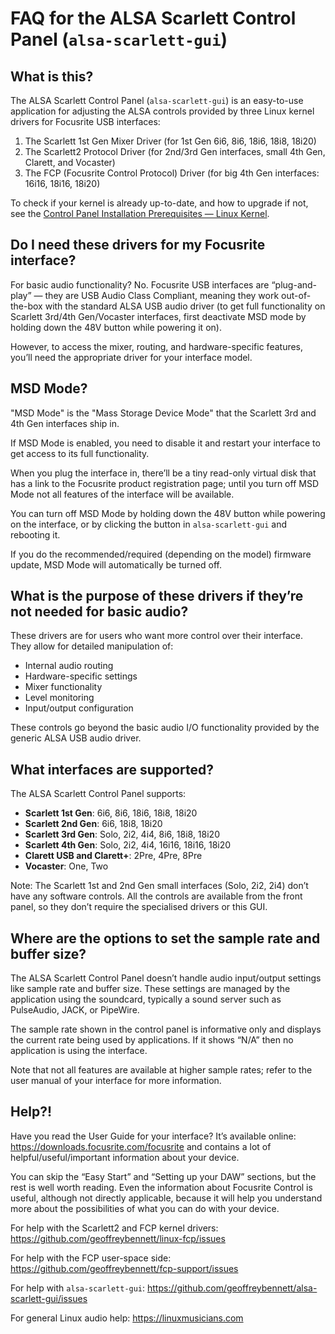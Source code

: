 # FAQ for the ALSA Scarlett Control Panel (`alsa-scarlett-gui`)

## What is this?

The ALSA Scarlett Control Panel (`alsa-scarlett-gui`) is an
easy-to-use application for adjusting the ALSA controls provided by
three Linux kernel drivers for Focusrite USB interfaces:

1. The Scarlett 1st Gen Mixer Driver (for 1st Gen 6i6, 8i6, 18i6, 18i8, 18i20)
2. The Scarlett2 Protocol Driver (for 2nd/3rd Gen interfaces, small 4th Gen, Clarett, and Vocaster)
3. The FCP (Focusrite Control Protocol) Driver (for big 4th Gen interfaces: 16i16, 18i16, 18i20)

To check if your kernel is already up-to-date, and how to upgrade if
not, see the [Control Panel Installation Prerequisites — Linux
Kernel](docs/INSTALL.md).

## Do I need these drivers for my Focusrite interface?

For basic audio functionality? No. Focusrite USB interfaces are
“plug-and-play” — they are USB Audio Class Compliant, meaning they
work out-of-the-box with the standard ALSA USB audio driver (to get
full functionality on Scarlett 3rd/4th Gen/Vocaster interfaces, first
deactivate MSD mode by holding down the 48V button while powering it
on).

However, to access the mixer, routing, and hardware-specific features,
you’ll need the appropriate driver for your interface model.

## MSD Mode?

"MSD Mode" is the "Mass Storage Device Mode" that the Scarlett 3rd and
4th Gen interfaces ship in.

If MSD Mode is enabled, you need to disable it and restart your
interface to get access to its full functionality.

When you plug the interface in, there’ll be a tiny read-only virtual
disk that has a link to the Focusrite product registration page; until
you turn off MSD Mode not all features of the interface will be
available.

You can turn off MSD Mode by holding down the 48V button while
powering on the interface, or by clicking the button in
`alsa-scarlett-gui` and rebooting it.

If you do the recommended/required (depending on the model) firmware
update, MSD Mode will automatically be turned off.

## What is the purpose of these drivers if they’re not needed for basic audio?

These drivers are for users who want more control over their
interface. They allow for detailed manipulation of:

- Internal audio routing
- Hardware-specific settings
- Mixer functionality
- Level monitoring
- Input/output configuration

These controls go beyond the basic audio I/O functionality provided by
the generic ALSA USB audio driver.

## What interfaces are supported?

The ALSA Scarlett Control Panel supports:

- **Scarlett 1st Gen**: 6i6, 8i6, 18i6, 18i8, 18i20
- **Scarlett 2nd Gen**: 6i6, 18i8, 18i20
- **Scarlett 3rd Gen**: Solo, 2i2, 4i4, 8i6, 18i8, 18i20
- **Scarlett 4th Gen**: Solo, 2i2, 4i4, 16i16, 18i16, 18i20
- **Clarett USB and Clarett+**: 2Pre, 4Pre, 8Pre
- **Vocaster**: One, Two

Note: The Scarlett 1st and 2nd Gen small interfaces (Solo, 2i2, 2i4)
don’t have any software controls. All the controls are available from
the front panel, so they don’t require the specialised drivers or this
GUI.

## Where are the options to set the sample rate and buffer size?

The ALSA Scarlett Control Panel doesn’t handle audio input/output
settings like sample rate and buffer size. These settings are managed
by the application using the soundcard, typically a sound server such
as PulseAudio, JACK, or PipeWire.

The sample rate shown in the control panel is informative only and
displays the current rate being used by applications. If it shows
“N/A” then no application is using the interface.

Note that not all features are available at higher sample rates; refer
to the user manual of your interface for more information.

## Help?!

Have you read the User Guide for your interface? It’s available
online: https://downloads.focusrite.com/focusrite and contains a lot
of helpful/useful/important information about your device.

You can skip the “Easy Start” and “Setting up your DAW” sections, but
the rest is well worth reading. Even the information about Focusrite
Control is useful, although not directly applicable, because it will
help you understand more about the possibilities of what you can do
with your device.

For help with the Scarlett2 and FCP kernel drivers:
https://github.com/geoffreybennett/linux-fcp/issues

For help with the FCP user-space side:
https://github.com/geoffreybennett/fcp-support/issues

For help with `alsa-scarlett-gui`:
https://github.com/geoffreybennett/alsa-scarlett-gui/issues

For general Linux audio help: https://linuxmusicians.com
